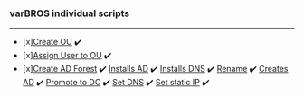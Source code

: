 ### varBROS individual scripts
___
- [x][Create OU](https://github.com/varBROS/Scripts/blob/main/CreatOU.ps1) :heavy_check_mark:
- [x][Assign User to OU](https://github.com/varBROS/Scripts/blob/main/Create-Assign-User-To-OU.ps1) :heavy_check_mark:
- [x][Create AD Forest](https://github.com/varBROS/Scripts/blob/main/CreateADForest.ps1) ✔️
[Installs AD](https://github.com/varBROS/Scripts/blob/main/InstallADDS-p1.ps1) :heavy_check_mark:
[Installs DNS](https://github.com/varBROS/Scripts/blob/main/InstallDNS-p2.ps1) :heavy_check_mark:
[Rename](https://github.com/varBROS/Scripts/blob/main/Rename.ps1) :heavy_check_mark:
[Creates AD](https://github.com/varBROS/Scripts/blob/main/creates-AD-DS.ps1) :heavy_check_mark:
[Promote to DC](https://github.com/varBROS/Scripts/blob/main/promoteToDC-p3.ps1) :heavy_check_mark:
[Set DNS](https://github.com/varBROS/Scripts/blob/main/setDNS-p4) :heavy_check_mark:
[Set static IP](https://github.com/varBROS/Scripts/blob/main/setStatic-p5.ps1) :heavy_check_mark:
